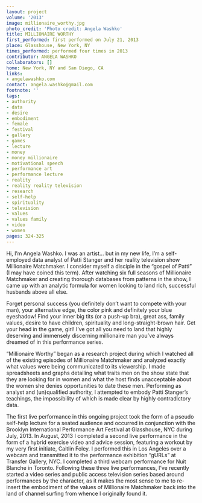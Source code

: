 ```yaml
---
layout: project
volume: '2013'
image: millionaire_worthy.jpg
photo_credit: 'Photo credit: Angela Washko'
title: MILLIONAIRE WORTHY
first_performed: first performed on July 21, 2013
place: Glasshouse, New York, NY
times_performed: performed four times in 2013
contributor: ANGELA WASHKO
collaborators: []
home: New York, NY and San Diego, CA
links:
- angelawashko.com
contact: angela.washko@gmail.com
footnote: ''
tags:
- authority
- data
- desire
- embodiment
- female
- festival
- gallery
- games
- lecture
- money
- money millionaire
- motivational speech
- performance art
- performance lecture
- reality
- reality reality television
- research
- self-help
- spirituality
- television
- values
- values family
- video
- women
pages: 324-325
---
```


Hi, I’m Angela Washko. I was an artist… but in my new life, I’m a self-employed data analyst of Patti Stanger and her reality television show Millionaire Matchmaker. I consider myself a disciple in the “gospel of Patti” (I may have coined this term). After watching six full seasons of Millionaire Matchmaker and creating thorough databases from patterns in the show, I came up with an analytic formula for women looking to land rich, successful husbands above all else.

Forget personal success (you definitely don’t want to compete with your man), your alternative edge, the color pink and definitely your blue eyeshadow! Find your inner big tits (or a push-up bra), great ass, family values, desire to have children, spirituality and long-straight-brown hair. Get your head in the game, girl! I’ve got all you need to land that highly deserving and immensely discerning millionaire man you’ve always dreamed of in this performance series.

“Millionaire Worthy” began as a research project during which I watched all of the existing episodes of Millionaire Matchmaker and analyzed exactly what values were being communicated to its viewership. I made spreadsheets and graphs detailing what traits men on the show state that they are looking for in women and what the host finds unacceptable about the women she denies opportunities to date these men. Performing as analyst and (un)qualified authority, I attempted to embody Patti Stanger’s teachings, the impossibility of which is made clear by highly contradictory data.

The first live performance in this ongoing project took the form of a pseudo self-help lecture for a seated audience and occurred in conjunction with the Brooklyn International Performance Art Festival at Glasshouse, NYC during July, 2013. In August, 2013 I completed a second live performance in the form of a hybrid exercise video and advice session, featuring a workout by my very first initiate, Caitlin Foley. I performed this in Los Angeles over a webcam and transmitted it to the performance exhibition “gURLs” at Transfer Gallery, NYC. I completed a third webcam performance for Nuit Blanche in Toronto. Following these three live performances, I’ve recently started a video series and public access television series based around performances by the character, as it makes the most sense to me to re-insert the embodiment of the values of Millionaire Matchmaker back into the land of channel surfing from whence I originally found it.

